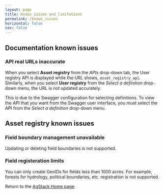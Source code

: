 ```yaml
---
layout: page
title: Known issues and limitations
permalink: /known_issues
horizontal: false
nav: false
---
```


## Documentation known issues

### API real URLs inaccurate 

When you select **Asset registry** from the _APIs_ drop-down tab, the User registry API is displayed while the URL shows, `asset_registry_api`. Similarly, when you select **User registry** from the _Select a definition_ drop-down menu, the URL is not updated accurately.

This is due to the Swagger configuration for selecting definitions. To view the API that you want from the Swagger user interface, you must select the API from the _Select a definition_ drop-down menu.

## Asset registry known issues

### Field boundary management unavailable

Updating or deleting field boundaries is not supported.

### Field registeration limits

You can only create GeoIDs for fields less than 1000 acres. For example, forests for hydrology, political boundaries, etc. registration is not supported.

Return to the [AgStack Home page](https://agstack.github.io/agstack-website/).
